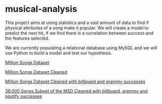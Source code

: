 # musical-analysis
This project aims at using statistics and a vast amount of data to find if physical attributes of a song make it popular. We will create a model to predict the next hit, if we find there is a correlation between success and the features selected. 

We are currently populating a relational database using MySQL and we will use Python to build a model and test our hypothesis.

[Million Songs Dataset](https://drive.google.com/file/d/1riKvXY3h_jYv5BRfeyw18BTNBsh9ywUl/view?usp=sharing)

[Million Songs Dataset Cleaned](https://drive.google.com/file/d/1Grb2UtX3jCE8oIocYSWKAW05NuGMA41H/view?usp=sharing)

[Million Songs Dataset Cleaned with billboard and grammy successes](https://drive.google.com/file/d/1laRLz8vg2C5rGA_drTK_kfSIgQTzW2zH/view?usp=sharing)

[36.000 Songs Subset of the MSD Cleaned with billboard, grammy and spotify successes](https://drive.google.com/file/d/1l8eKUXf2LE4Kv0tAKgYH29MJrLPrLvRu/view?usp=sharing)
